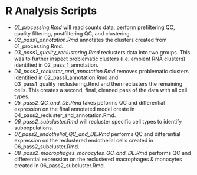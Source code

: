 # R Analysis Scripts
- *01_processing.Rmd* will read counts data, perform prefiltering QC, quality filtering, postfiltering QC, and clustering.
- *02_pass1_annotation.Rmd* annotates the clusters created from 01_processing.Rmd.
- *03_pass1_quality_reclustering.Rmd* reclusters data into two groups. This was to further inspect problematic clusters (i.e. ambient RNA clusters) identified in 02_pass_1_annotation.
- *04_pass2_recluster_and_annotation.Rmd* removes problematic clusters identified in 02_pass1_annotation.Rmd and 03_pass1_quality_reclustering.Rmd and then reclusters the remaining cells. This creates a second, final, cleaned pass of the data with all cell types.
- *05_pass2_QC_and_DE.Rmd* takes peforms QC and differential expression on the final annotated model create in 04_pass2_recluster_and_annotation.Rmd.
- *06_pass2_subcluster.Rmd* will recluster specific cell types to identify subpopulations.
- *07_pass2_endothelial_QC_and_DE.Rmd* performs QC and differential expression on the reclustered endothelial cells created in 06_pass2_subcluster.Rmd. 
- *08_pass2_macrophages_monocytes_QC_and_DE.Rmd* performs QC and differential expression on the reclustered macrophages & monocytes created in 06_pass2_subcluster.Rmd. 
